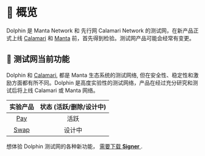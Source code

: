 # 📝 概览

Dolphin 是 Manta Network 和 先行网 Calamari Network 的测试网，在新产品正式上线 [Calamari](../calamari/Overview.md) 和 [Manta](../manta/Overview.md) 前，首先得到检验。测试网产品可能会经常有变更。

## 🧪 测试网当前功能

Dolphin 和 [Calamari](../calamari/Overview.md), 都是 Manta 生态系统的测试网络, 但在安全性、稳定性和激励方面都有所不同。Dolphin 是高度实验性的测试网络，产品在经过充分研究和测试后将上线 Calamari 或 Manta 网络。

| 实验产品                | 状态 (活跃/删除/设计中) |
|:--------------------------:|:------------------------------:|
| [Pay](DolphinPay.md)   | 活跃                         |
| [Swap](PrivateExchange.md) | 设计中                         |

想体验 Dolphin 测试网的各种新功能， [需要下载 **Signer** ](../signer/Overview.md).